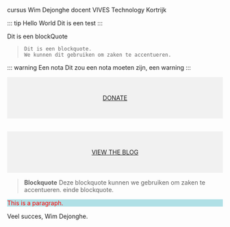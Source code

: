 cursus Wim Dejonghe docent VIVES Technology Kortrijk

::: tip Hello World
Dit is een test
:::

Dit is een blockQuote

> ```shell
> Dit is een blockquote. 
> We kunnen dit gebruiken om zaken te accentueren.
> ```

::: warning Een nota
Dit zou een nota moeten zijn, een warning
:::

<div style="background-color:rgba(0, 0, 0, 0.0470588); text-align:center; vertical-align: middle; padding:40px 0;">
<a href="/donate">DONATE</a>
</div>

<div style="background-color:rgba(0, 0, 0, 0.0470588); text-align:center; vertical-align: middle; padding:40px 0; margin-top:30px">
<a href="/blog">VIEW THE BLOG</a>
</div>

> **Blockquote**
> Deze blockquote kunnen we gebruiken om zaken te accentueren.
> einde blockquote.

<div style="background-color:powderblue; text-align:left; vertical-align:top; padding:0px;">
<p style="color:red; margin:0">This is a paragraph.</p>
</div>


Veel succes,
Wim Dejonghe.

